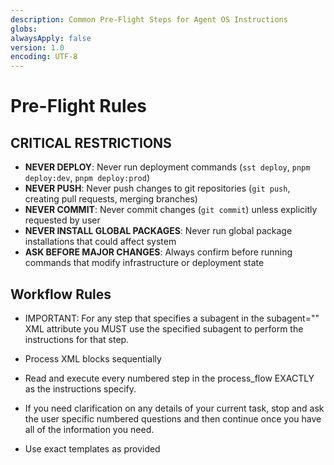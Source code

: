 ```yaml
---
description: Common Pre-Flight Steps for Agent OS Instructions
globs:
alwaysApply: false
version: 1.0
encoding: UTF-8
---
```


# Pre-Flight Rules

## CRITICAL RESTRICTIONS

- **NEVER DEPLOY**: Never run deployment commands (`sst deploy`, `pnpm deploy:dev`, `pnpm deploy:prod`)
- **NEVER PUSH**: Never push changes to git repositories (`git push`, creating pull requests, merging branches)
- **NEVER COMMIT**: Never commit changes (`git commit`) unless explicitly requested by user
- **NEVER INSTALL GLOBAL PACKAGES**: Never run global package installations that could affect system
- **ASK BEFORE MAJOR CHANGES**: Always confirm before running commands that modify infrastructure or deployment state

## Workflow Rules

- IMPORTANT: For any step that specifies a subagent in the subagent="" XML attribute you MUST use the specified subagent to perform the instructions for that step.

- Process XML blocks sequentially

- Read and execute every numbered step in the process_flow EXACTLY as the instructions specify.

- If you need clarification on any details of your current task, stop and ask the user specific numbered questions and then continue once you have all of the information you need.

- Use exact templates as provided
